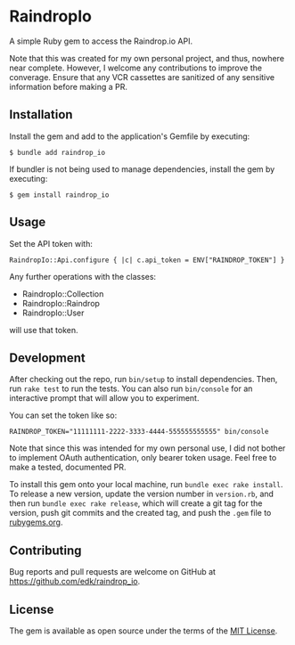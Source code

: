 # RaindropIo

A simple Ruby gem to access the Raindrop.io API.

Note that this was created for my own personal project, and thus, nowhere
near complete.  However, I welcome any contributions to improve the converage.
Ensure that any VCR cassettes are sanitized of any sensitive information before
making a PR.

## Installation

Install the gem and add to the application's Gemfile by executing:

    $ bundle add raindrop_io

If bundler is not being used to manage dependencies, install the gem by executing:

    $ gem install raindrop_io

## Usage

Set the API token with:
```
RaindropIo::Api.configure { |c| c.api_token = ENV["RAINDROP_TOKEN"] }
```
Any further operations with the classes:
* RaindropIo::Collection
* RaindropIo::Raindrop 
* RaindropIo::User 

will use that token.

## Development

After checking out the repo, run `bin/setup` to install dependencies. Then, run `rake test` to run the tests. You can also run `bin/console` for an interactive prompt that will allow you to experiment.

You can set the token like so:
```
RAINDROP_TOKEN="11111111-2222-3333-4444-555555555555" bin/console
```

Note that since this was intended for my own personal use, I did not bother
to implement OAuth authentication, only bearer token usage.  Feel free to
make a tested, documented PR.

To install this gem onto your local machine, run `bundle exec rake install`. To release a new version, update the version number in `version.rb`, and then run `bundle exec rake release`, which will create a git tag for the version, push git commits and the created tag, and push the `.gem` file to [rubygems.org](https://rubygems.org).

## Contributing

Bug reports and pull requests are welcome on GitHub at https://github.com/edk/raindrop_io.

## License

The gem is available as open source under the terms of the [MIT License](https://opensource.org/licenses/MIT).

